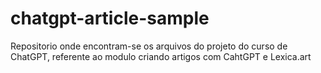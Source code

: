 # chatgpt-article-sample

Repositorio onde encontram-se os arquivos do projeto do curso de ChatGPT, referente ao modulo criando artigos com CahtGPT e Lexica.art

